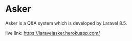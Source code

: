 # Asker
 Asker is a Q&A system which is developed by Laravel 8.5. 
 
 live link: https://laravelasker.herokuapp.com/
